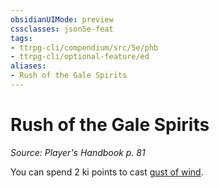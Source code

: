 ```yaml
---
obsidianUIMode: preview
cssclasses: json5e-feat
tags:
- ttrpg-cli/compendium/src/5e/phb
- ttrpg-cli/optional-feature/ed
aliases:
- Rush of the Gale Spirits
---
```

# Rush of the Gale Spirits
*Source: Player's Handbook p. 81*  

You can spend 2 ki points to cast [gust of wind](/3-Mechanics/CLI/spells/gust-of-wind-xphb.md).